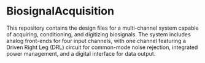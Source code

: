 # BiosignalAcquisition
 This repository contains the design files for a multi-channel system capable of acquiring, conditioning, and digitizing biosignals. The system includes analog front-ends for four input channels, with one channel featuring a Driven Right Leg (DRL) circuit for common-mode noise rejection, integrated power management, and a digital interface for data output.
